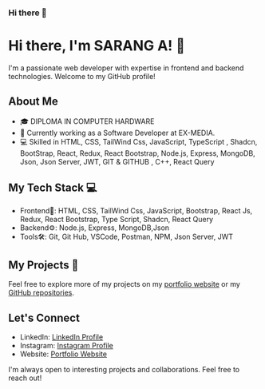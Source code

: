 ### Hi there 👋

<!--
**sarusarang/sarusarang** is a ✨ _special_ ✨ repository because its `README.md` (this file) appears on your GitHub profile.

Here are some ideas to get you started:

- 🔭 I’m currently working on ...
- 🌱 I’m currently learning ...
- 👯 I’m looking to collaborate on ...
- 🤔 I’m looking for help with ...
- 💬 Ask me about ...
- 📫 How to reach me: ...
- 😄 Pronouns: ...
- ⚡ Fun fact: ...
-->

# Hi there, I'm SARANG A! 👋

I'm a passionate web developer with expertise in frontend and backend technologies. Welcome to my GitHub profile!

## About Me

- 🎓   DIPLOMA IN COMPUTER HARDWARE
- 💼 Currently working as a Software Developer at EX-MEDIA.
- 💻 Skilled in HTML, CSS, TailWind Css, JavaScript, TypeScript , Shadcn, BootStrap, React, Redux, React Bootstrap, Node.js, Express, MongoDB, Json, Json Server, JWT, GIT & GITHUB , C++, React Query

## My Tech Stack 💻

- Frontend🎨: HTML, CSS, TailWind Css, JavaScript, Bootstrap, React Js, Redux, React Bootstrap, Type Script, Shadcn, React Query
- Backend⚙️: Node.js, Express, MongoDB,Json
- Tools🛠️: Git, Git Hub, VSCode, Postman, NPM, Json Server, JWT

## My Projects 📂

Feel free to explore more of my projects on my [portfolio website](https://sarusarang.github.io/MY-PORTFOLIO/) or my [GitHub repositories](https://github.com/sarusarang?tab=repositories).

## Let's Connect

- LinkedIn: [LinkedIn Profile](https://www.linkedin.com/in/sarang-a-8046681ba/)
- Instagram: [Instagram Profile](https://www.instagram.com/_saru_sarang_11/)
- Website: [Portfolio Website](https://sarusarang.github.io/MY-PORTFOLIO/)

I'm always open to interesting projects and collaborations. Feel free to reach out!


